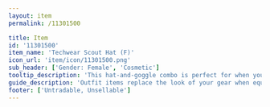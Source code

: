 ```yaml
---
layout: item
permalink: /11301500

title: Item
id: '11301500'
item_name: 'Techwear Scout Hat (F)'
icon_url: 'item/icon/11301500.png'
sub_header: ['Gender: Female', 'Cosmetic']
tooltip_description: 'This hat-and-goggle combo is perfect for when you''re on secret missions.'
guide_description: 'Outfit items replace the look of your gear when equipped.'
footer: ['Untradable, Unsellable']
---
```

